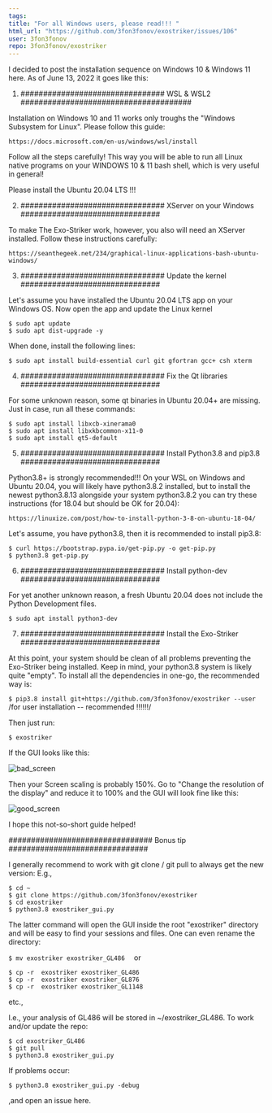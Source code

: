 ```yaml
---
tags: 
title: "For all Windows users, please read!!! "
html_url: "https://github.com/3fon3fonov/exostriker/issues/106"
user: 3fon3fonov
repo: 3fon3fonov/exostriker
---
```


I decided to post the installation sequence on Windows 10 & Windows 11 here.
As of June 13, 2022 it goes like this:

1.  ################################  WSL & WSL2  ######################################

Installation on Windows 10 and 11 works only troughs the "Windows Subsystem for Linux".
Please follow this guide:
 
`https://docs.microsoft.com/en-us/windows/wsl/install
`

Follow all the steps carefully! This way you will be able to run all Linux native programs on your WINDOWS 10 & 11
bash shell, which is very useful in general!

Please install the Ubuntu 20.04 LTS !!!

2.  ################################  XServer on your Windows  ############################### 

To make The Exo-Striker work, however, you also will need an XServer installed.
Follow these instructions carefully:

`https://seanthegeek.net/234/graphical-linux-applications-bash-ubuntu-windows/
`

3.  ################################  Update the kernel  ############################### 

Let's assume you have  installed the Ubuntu 20.04 LTS app on your Windows OS. Now open the app and update the Linux kernel

```
$ sudo apt update 
$ sudo apt dist-upgrade -y 
```

When done, install the following lines:

`$ sudo apt install build-essential curl git gfortran gcc+ csh xterm
`

4.  ################################  Fix the Qt libraries  ############################### 

For some unknown reason, some qt binaries in Ubuntu 20.04+ are missing. Just in case, run all these commands:

```
$ sudo apt install libxcb-xinerama0
$ sudo apt install libxkbcommon-x11-0
$ sudo apt install qt5-default
```

5.  ################################  Install Python3.8  and pip3.8 ###############################
 
Python3.8+ is strongly recommended!!! On your WSL on Windows and Ubuntu 20.04, you will likely have python3.8.2 installed, but to install the newest python3.8.13 alongside your system python3.8.2 you can try these instructions (for 18.04 but should be OK for 20.04): 

`https://linuxize.com/post/how-to-install-python-3-8-on-ubuntu-18-04/
`

Let's assume, you have python3.8, then it is recommended to install pip3.8:

```
$ curl https://bootstrap.pypa.io/get-pip.py -o get-pip.py
$ python3.8 get-pip.py
```

6.  ################################  Install python-dev ###############################

For yet another unknown reason, a fresh Ubuntu 20.04 does not include the Python Development files. 

`$ sudo apt install python3-dev
`

7.  ################################  Install the Exo-Striker  ###############################

At this point, your system should be clean of all problems preventing the Exo-Striker being installed. Keep in mind, your python3.8 system is likely quite "empty". To install all the dependencies in one-go, the recommended way is:
 
`$ pip3.8 install git+https://github.com/3fon3fonov/exostriker --user
`
/for user installation -- recommended !!!!!!/

Then just run:

`$ exostriker`

If the GUI looks like this:
 
![bad_screen](https://user-images.githubusercontent.com/44244057/173373799-dc9b5f70-2bf5-4500-85db-077fe0820e83.png)


Then your  Screen scaling is probably 150%. Go to "Change the resolution of the display" and reduce it to 100% and the GUI will look fine like this:

![good_screen](https://user-images.githubusercontent.com/44244057/173373950-3cad0014-5dc1-4a10-9653-2b93bf32a983.png)


I hope this not-so-short guide helped!


################################ Bonus tip ###############################

 I generally recommend to work with git clone / git pull to always get the new version: E.g., 


```
$ cd ~
$ git clone https://github.com/3fon3fonov/exostriker
$ cd exostriker
$ python3.8 exostriker_gui.py 
```

The latter command will open the GUI inside the root "exostriker" directory and will be easy to find your sessions and files. One can even rename the directory:

 
`$ mv exostriker exostriker_GL486 
`
or 
```
$ cp -r  exostriker exostriker_GL486
$ cp -r  exostriker exostriker_GL876
$ cp -r  exostriker exostriker_GL1148
```
etc.,

I.e., your analysis of GL486 will be stored in ~/exostriker_GL486. To work and/or update the repo:

```
$ cd exostriker_GL486 
$ git pull 
$ python3.8 exostriker_gui.py 
```
 
If problems occur:

`$ python3.8 exostriker_gui.py -debug 
`

,and open an issue here.


